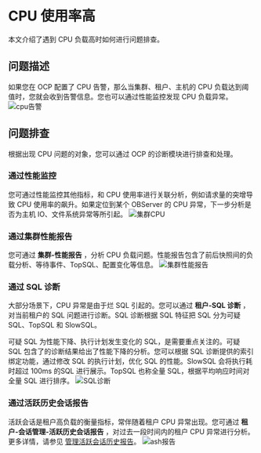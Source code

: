 CPU 使用率高 
=============================

本文介绍了遇到 CPU 负载高时如何进行问题排查。

问题描述 
-------------------------

如果您在 OCP 配置了 CPU 告警，那么当集群、租户、主机的 CPU 负载达到阈值时，您就会收到告警信息。您也可以通过性能监控发现 CPU 负载异常。
![cpu告警](http://icms-x-dita.oss-cn-zhangjiakou.aliyuncs.com/xdita-output/zh-CN/task15594633/images/p355504.png?Expires=7258148259&OSSAccessKeyId=LTAIJfoPL6wmrirR&Signature=KS7M1jEHPDnUON79u4HQbrDUBCo%3D)

问题排查 
-------------------------

根据出现 CPU 问题的对象，您可以通过 OCP 的诊断模块进行排查和处理。

### 通过性能监控 

您可通过性能监控其他指标，和 CPU 使用率进行关联分析，例如请求量的突增导致 CPU 使用率的飙升。如果定位到某个 OBServer 的 CPU 异常，下一步分析是否为主机 IO、文件系统异常等所引起。
![集群CPU](http://icms-x-dita.oss-cn-zhangjiakou.aliyuncs.com/xdita-output/zh-CN/task15594633/images/p355512.png?Expires=7258148259&OSSAccessKeyId=LTAIJfoPL6wmrirR&Signature=9%2BKZIroJbcjjdjzvf1Q3G4cksVw%3D)

### 通过集群性能报告 

您可通过 **集群-性能报告** ，分析 CPU 负载问题。性能报告包含了前后快照间的负载分析、等待事件、TopSQL、配置变化等信息。
![集群性能报告](http://icms-x-dita.oss-cn-zhangjiakou.aliyuncs.com/xdita-output/zh-CN/task15594633/images/p355531.png?Expires=7258148259&OSSAccessKeyId=LTAIJfoPL6wmrirR&Signature=ltqs0kFRuqJVr2J1Vcb7BGyiQRU%3D)

### 通过 SQL 诊断 

大部分场景下，CPU 异常是由于烂 SQL 引起的。您可以通过 **租户-SQL 诊断** ，对当前租户的 SQL 问题进行诊断。SQL 诊断根据 SQL 特征把 SQL 分为可疑 SQL、TopSQL 和 SlowSQL。

可疑 SQL 为性能下降、执行计划发生变化的 SQL，是需要重点关注的。可疑 SQL 包含了的诊断结果给出了性能下降的分析。您可以根据 SQL 诊断提供的索引绑定功能，通过修改 SQL 的执行计划，优化 SQL 的性能。SlowSQL 会将执行耗时超过 100ms 的SQL 进行展示。TopSQL 也称全量 SQL，根据平均响应时间对全量 SQL 进行排序。 
![SQL诊断](http://icms-x-dita.oss-cn-zhangjiakou.aliyuncs.com/xdita-output/zh-CN/task15594633/images/p355538.png?Expires=7258148259&OSSAccessKeyId=LTAIJfoPL6wmrirR&Signature=mG%2BWPOFp484BdnawDunJ7W%2BQrQE%3D)

### 通过活跃历史会话报告 

活跃会话是租户高负载的衡量指标，常伴随着租户 CPU 异常出现。您可通过 **租户-会话管理-活跃历史会话报告** ，对过去一段时间内的租户 CPU 异常进行分析。更多详情，请参见 [管理活跃会话历史报告](https://www.oceanbase.com/docs/oceanbase-cloud-platform/oceanbase-cloud-platform/V3.1.2/view-the-active-session-history-report)。
![ash报告](http://icms-x-dita.oss-cn-zhangjiakou.aliyuncs.com/xdita-output/zh-CN/task15594633/images/p355544.png?Expires=7258148259&OSSAccessKeyId=LTAIJfoPL6wmrirR&Signature=1e42sMCTFENyIK5NRAseJJyqzrQ%3D)



